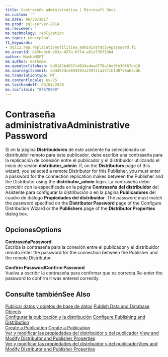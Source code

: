 ```yaml
---
title: Contraseña administrativa | Microsoft Docs
ms.custom: ''
ms.date: 06/30/2017
ms.prod: sql-server-2014
ms.reviewer: ''
ms.technology: replication
ms.topic: conceptual
f1_keywords:
- sql12.rep.replicationutilities.administrativepassword.f1
ms.assetid: d43bebc8-e83a-457a-b7f4-a61a735f1904
author: MashaMSFT
ms.author: mathoma
ms.openlocfilehash: bd0182b4657cd034edaad778a16e9fe30f67eb10
ms.sourcegitcommit: ad4d92dce894592a259721a1571b1d8736abacdb
ms.translationtype: MT
ms.contentlocale: es-ES
ms.lasthandoff: 08/04/2020
ms.locfileid: "87670958"
---
```

# <a name="administrative-password"></a><span data-ttu-id="65649-102">Contraseña administrativa</span><span class="sxs-lookup"><span data-stu-id="65649-102">Administrative Password</span></span>
  <span data-ttu-id="65649-103">Si en la página **Distribuidores** de este asistente ha seleccionado un distribuidor remoto para este publicador, debe escribir una contraseña para la replicación de conexión entre el publicador y el distribuidor utilizando el inicio de sesión **distributor_admin** .</span><span class="sxs-lookup"><span data-stu-id="65649-103">If, on the **Distributors** page of this wizard, you selected a remote Distributor for this Publisher, you must enter a password for the connection replication makes between the Publisher and the Distributor using the **distributor_admin** login.</span></span> <span data-ttu-id="65649-104">La contraseña debe coincidir con la especificada en la página **Contraseña del distribuidor** del Asistente para configurar la distribución o en la página **Publicadores** del cuadro de diálogo **Propiedades del distribuidor** .</span><span class="sxs-lookup"><span data-stu-id="65649-104">The password must match the password specified on the **Distributor Password** page of the Configure Distribution Wizard or the **Publishers** page of the **Distributor Properties** dialog box.</span></span>  
  
## <a name="options"></a><span data-ttu-id="65649-105">Opciones</span><span class="sxs-lookup"><span data-stu-id="65649-105">Options</span></span>  
 <span data-ttu-id="65649-106">**Contraseña**</span><span class="sxs-lookup"><span data-stu-id="65649-106">**Password**</span></span>  
 <span data-ttu-id="65649-107">Escriba la contraseña para la conexión entre el publicador y el distribuidor remoto.</span><span class="sxs-lookup"><span data-stu-id="65649-107">Enter the password for the connection between the Publisher and the remote Distributor.</span></span>  
  
 <span data-ttu-id="65649-108">**Confirm Password**</span><span class="sxs-lookup"><span data-stu-id="65649-108">**Confirm Password**</span></span>  
 <span data-ttu-id="65649-109">Vuelva a escribir la contraseña para confirmar que es correcta.</span><span class="sxs-lookup"><span data-stu-id="65649-109">Re-enter the password to confirm it was entered correctly.</span></span>  
  
## <a name="see-also"></a><span data-ttu-id="65649-110">Consulte también</span><span class="sxs-lookup"><span data-stu-id="65649-110">See Also</span></span>  
 <span data-ttu-id="65649-111">[Publicar datos y objetos de base de datos](publish/publish-data-and-database-objects.md) </span><span class="sxs-lookup"><span data-stu-id="65649-111">[Publish Data and Database Objects](publish/publish-data-and-database-objects.md) </span></span>  
 <span data-ttu-id="65649-112">[Configurar la publicación y la distribución](configure-publishing-and-distribution.md) </span><span class="sxs-lookup"><span data-stu-id="65649-112">[Configure Publishing and Distribution](configure-publishing-and-distribution.md) </span></span>  
 <span data-ttu-id="65649-113">[Create a Publication](publish/create-a-publication.md) </span><span class="sxs-lookup"><span data-stu-id="65649-113">[Create a Publication](publish/create-a-publication.md) </span></span>  
 <span data-ttu-id="65649-114">[Ver y modificar las propiedades del distribuidor y del publicador](view-and-modify-distributor-and-publisher-properties.md) </span><span class="sxs-lookup"><span data-stu-id="65649-114">[View and Modify Distributor and Publisher Properties](view-and-modify-distributor-and-publisher-properties.md) </span></span>  
 [<span data-ttu-id="65649-115">Ver y modificar las propiedades del distribuidor y del publicador</span><span class="sxs-lookup"><span data-stu-id="65649-115">View and Modify Distributor and Publisher Properties</span></span>](view-and-modify-distributor-and-publisher-properties.md)  
  
  
